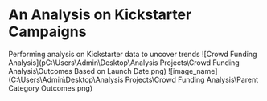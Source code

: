 # An Analysis on Kickstarter Campaigns
Performing analysis on Kickstarter data to uncover trends
![Crowd Funding Analysis](pC:\Users\Admin\Desktop\Analysis Projects\Crowd Funding Analysis\Outcomes Based on Launch Date.png)
![image_name](C:\Users\Admin\Desktop\Analysis Projects\Crowd Funding Analysis\Parent Category Outcomes.png)
